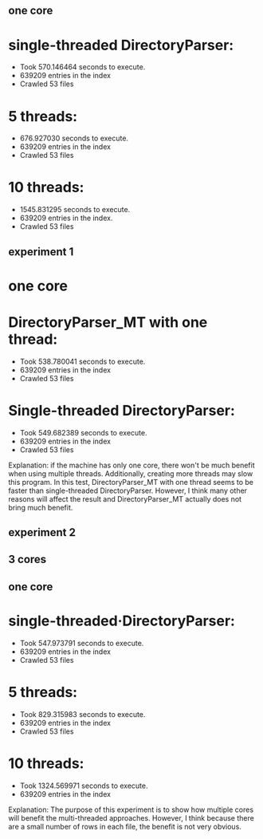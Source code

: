 ## one core
# single-threaded DirectoryParser:
* Took 570.146464 seconds to execute.
* 639209 entries in the index
* Crawled 53 files

# 5 threads:
* 676.927030 seconds to execute.
* 639209 entries in the index
* Crawled 53 files

# 10 threads:
* 1545.831295 seconds to execute.
* 639209 entries in the index.
* Crawled 53 files

## experiment 1
# one core

# DirectoryParser_MT with one thread:
* Took 538.780041 seconds to execute.
* 639209 entries in the index
* Crawled 53 files

# Single-threaded DirectoryParser:
* Took 549.682389 seconds to execute.
* 639209 entries in the index
* Crawled 53 files

Explanation: if the machine has only one core, there won't be much benefit when using multiple threads. Additionally, creating more threads may slow this program. In this test, DirectoryParser_MT with one thread seems to be faster than single-threaded DirectoryParser. However, I think many other reasons will affect the result and DirectoryParser_MT actually does not bring much benefit.

## experiment 2
## 3 cores
## one core
# single-threaded·DirectoryParser:
* Took 547.973791 seconds to execute.
* 639209 entries in the index
* Crawled 53 files

# 5 threads:
* Took 829.315983 seconds to execute.
* 639209 entries in the index
* Crawled 53 files

# 10 threads:
* Took 1324.569971 seconds to execute.
* 639209 entries in the index

Explanation: The purpose of this experiment is to show how multiple cores will benefit the multi-threaded approaches. However, I think because there are a small number of rows in each file, the benefit is not very obvious.

